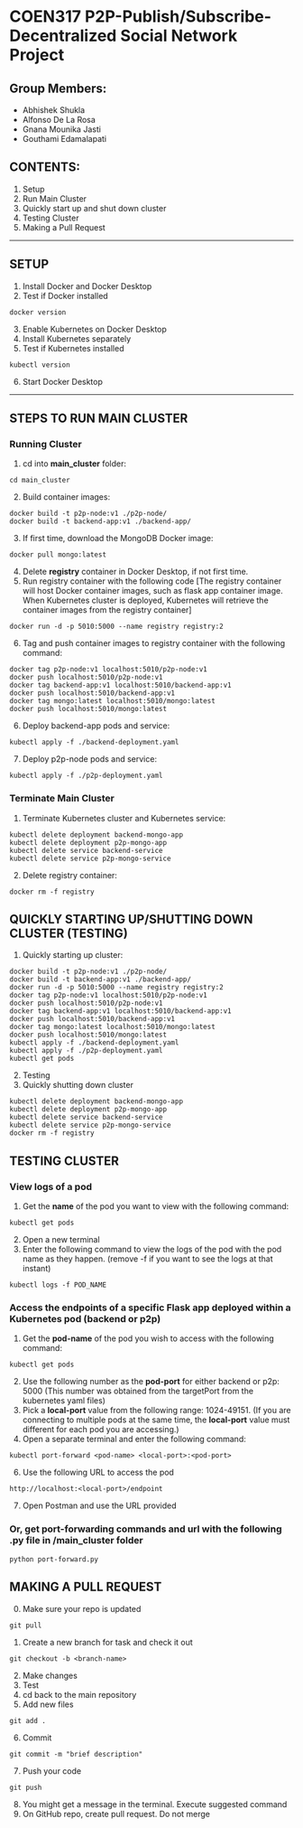 # COEN317 P2P-Publish/Subscribe-Decentralized Social Network Project

## Group Members:
- Abhishek Shukla
- Alfonso De La Rosa
- Gnana Mounika Jasti
- Gouthami Edamalapati

## CONTENTS:
1. Setup
2. Run Main Cluster
3. Quickly start up and shut down cluster
4. Testing Cluster
5. Making a Pull Request

---
## SETUP
1. Install Docker and Docker Desktop
2. Test if Docker installed
```
docker version
```
3. Enable Kubernetes on Docker Desktop
4. Install Kubernetes separately
5. Test if Kubernetes installed
```
kubectl version
```
6. Start Docker Desktop

---
## STEPS TO RUN MAIN CLUSTER

### Running Cluster
1. cd into **main_cluster** folder:
```
cd main_cluster
```
2. Build container images:
```
docker build -t p2p-node:v1 ./p2p-node/
docker build -t backend-app:v1 ./backend-app/
```
3. If first time, download the MongoDB Docker image:
```
docker pull mongo:latest
```
4. Delete **registry** container in Docker Desktop, if not first time.
5. Run registry container with the following code [The registry container will host Docker container images, such as flask app container image. When Kubernetes cluster is deployed, Kubernetes will retrieve the container images from the registry container]
```
docker run -d -p 5010:5000 --name registry registry:2
```
6. Tag and push container images to registry container with the following command:
```
docker tag p2p-node:v1 localhost:5010/p2p-node:v1
docker push localhost:5010/p2p-node:v1
docker tag backend-app:v1 localhost:5010/backend-app:v1
docker push localhost:5010/backend-app:v1
docker tag mongo:latest localhost:5010/mongo:latest
docker push localhost:5010/mongo:latest
```
6. Deploy backend-app pods and service:
```
kubectl apply -f ./backend-deployment.yaml
```
7. Deploy p2p-node pods and service:
```
kubectl apply -f ./p2p-deployment.yaml
```

### Terminate Main Cluster
1. Terminate Kubernetes cluster and Kubernetes service:
```
kubectl delete deployment backend-mongo-app
kubectl delete deployment p2p-mongo-app
kubectl delete service backend-service
kubectl delete service p2p-mongo-service
```
2. Delete registry container:
```
docker rm -f registry
```

## QUICKLY STARTING UP/SHUTTING DOWN CLUSTER (TESTING)
1. Quickly starting up cluster:
```
docker build -t p2p-node:v1 ./p2p-node/
docker build -t backend-app:v1 ./backend-app/
docker run -d -p 5010:5000 --name registry registry:2
docker tag p2p-node:v1 localhost:5010/p2p-node:v1
docker push localhost:5010/p2p-node:v1
docker tag backend-app:v1 localhost:5010/backend-app:v1
docker push localhost:5010/backend-app:v1
docker tag mongo:latest localhost:5010/mongo:latest
docker push localhost:5010/mongo:latest
kubectl apply -f ./backend-deployment.yaml
kubectl apply -f ./p2p-deployment.yaml
kubectl get pods
```
2. Testing
3. Quickly shutting down cluster
```
kubectl delete deployment backend-mongo-app
kubectl delete deployment p2p-mongo-app
kubectl delete service backend-service
kubectl delete service p2p-mongo-service
docker rm -f registry
```

## TESTING CLUSTER

### View logs of a pod
1. Get the **name** of the pod you want to view with the following command:
```
kubectl get pods
```
2. Open a new terminal
3. Enter the following command to view the logs of the pod with the pod name as they happen. (remove -f if you want to see the logs at that instant)
```
kubectl logs -f POD_NAME
```

### Access the endpoints of a specific Flask app deployed within a Kubernetes pod (backend or p2p)
1. Get the **pod-name** of the pod you wish to access with the following command:
```
kubectl get pods
```
2. Use the following number as the **pod-port** for either backend or p2p: 5000 (This number was obtained from the targetPort from the kubernetes yaml files)
4. Pick a **local-port** value from the following range: 1024-49151. (If you are connecting to multiple pods at the same time, the **local-port** value must different for each pod you are accessing.)
5. Open a separate terminal and enter the following command:
```
kubectl port-forward <pod-name> <local-port>:<pod-port>
```
6. Use the following URL to access the pod
```
http://localhost:<local-port>/endpoint
```
7. Open Postman and use the URL provided

### Or, get port-forwarding commands and url with the following .py file in /main_cluster folder
```
python port-forward.py
```

## MAKING A PULL REQUEST
0. Make sure your repo is updated
```
git pull
```
1. Create a new branch for task and check it out
```
git checkout -b <branch-name>
```
2. Make changes
3. Test
4. cd back to the main repository
5. Add new files
```
git add .
```
6. Commit
```
git commit -m "brief description"
```
7. Push your code
```
git push
```
8. You might get a message in the terminal. Execute suggested command
9. On GitHub repo, create pull request. Do not merge

